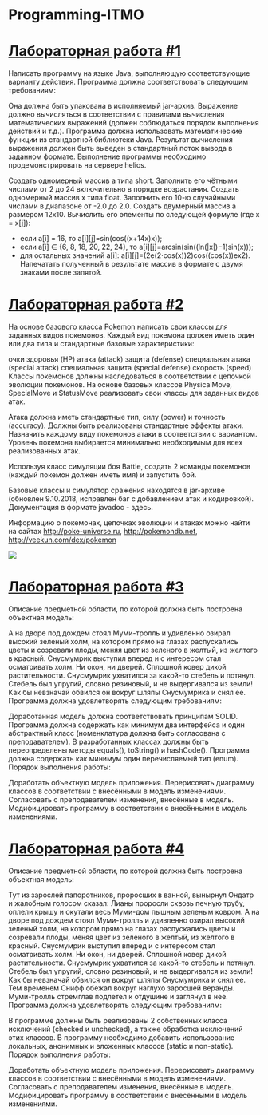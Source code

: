 # Programming-ITMO
# [Лабораторная работа #1](https://github.com/LizaGribich/Programming/tree/main/Calculations(lab1))
Написать программу на языке Java, выполняющую соответствующие варианту действия. Программа должна соответствовать следующим требованиям:

Она должна быть упакована в исполняемый jar-архив.
Выражение должно вычисляться в соответствии с правилами вычисления математических выражений (должен соблюдаться порядок выполнения действий и т.д.).
Программа должна использовать математические функции из стандартной библиотеки Java.
Результат вычисления выражения должен быть выведен в стандартный поток вывода в заданном формате.
Выполнение программы необходимо продемонстрировать на сервере helios.

Создать одномерный массив a типа short. Заполнить его чётными числами от 2 до 24 включительно в порядке возрастания.
Создать одномерный массив x типа float. Заполнить его 10-ю случайными числами в диапазоне от -2.0 до 2.0.
Создать двумерный массив a размером 12x10. Вычислить его элементы по следующей формуле (где x = x[j]):
- если a[i] = 16, то a[i][j]=sin(cos((x+14x)x));
- если a[i] ∈ {6, 8, 18, 20, 22, 24}, то a[i][j]=arcsin(sin((ln(|x|)−1)sin(x)));
- для остальных значений a[i]: a[i][j]=(2e(2⋅cos(x))2)cos((cos(x))ex2).
Напечатать полученный в результате массив в формате с двумя знаками после запятой.

# [Лабораторная работа #2](https://github.com/LizaGribich/Programming/tree/main/Pokemons(lab2))
На основе базового класса Pokemon написать свои классы для заданных видов покемонов. Каждый вид покемона должен иметь один или два типа и стандартные базовые характеристики:

очки здоровья (HP)
атака (attack)
защита (defense)
специальная атака (special attack)
специальная защита (special defense)
скорость (speed)
Классы покемонов должны наследоваться в соответствии с цепочкой эволюции покемонов. На основе базовых классов PhysicalMove, SpecialMove и StatusMove реализовать свои классы для заданных видов атак.

Атака должна иметь стандартные тип, силу (power) и точность (accuracy). Должны быть реализованы стандартные эффекты атаки. Назначить каждому виду покемонов атаки в соответствии с вариантом. Уровень покемона выбирается минимально необходимым для всех реализованных атак.

Используя класс симуляции боя Battle, создать 2 команды покемонов (каждый покемон должен иметь имя) и запустить бой.

Базовые классы и симулятор сражения находятся в jar-архиве (обновлен 9.10.2018, исправлен баг с добавлением атак и кодировкой). Документация в формате javadoc - здесь.

Информацию о покемонах, цепочках эволюции и атаках можно найти на сайтах http://poke-universe.ru, http://pokemondb.net, http://veekun.com/dex/pokemon

![](https://sun9-13.userapi.com/impg/lKzHzHcXvV4rONIJpdCkXzigIZ4GLSrJL1mLHQ/uNnh1zkVBUo.jpg?size=1391x459&quality=96&sign=e026e64c68eaabbfd5424824202e02c9&type=album)

# [Лабораторная работа #3](https://github.com/LizaGribich/Programming/tree/main/Moomin_Troll(lab3-4))
Описание предметной области, по которой должна быть построена объектная модель:

А на дворе под дождем стоял Муми-тролль и удивленно озирал высокий зеленый холм, на котором прямо на глазах распускались цветы и созревали плоды, меняя цвет из зеленого в желтый, из желтого в красный. Снусмумрик выступил вперед и с интересом стал осматривать холм. Ни окон, ни дверей. Сплошной ковер дикой растительности. Снусмумрик ухватился за какой-то стебель и потянул. Стебель был упругий, словно резиновый, и не выдергивался из земли! Как бы невзначай обвился он вокруг шляпы Снусмумрика и снял ее.
Программа должна удовлетворять следующим требованиям:

Доработанная модель должна соответствовать принципам SOLID.
Программа должна содержать как минимум два интерфейса и один абстрактный класс (номенклатура должна быть согласована с преподавателем).
В разработанных классах должны быть переопределены методы equals(), toString() и hashCode().
Программа должна содержать как минимум один перечисляемый тип (enum).
Порядок выполнения работы:

Доработать объектную модель приложения.
Перерисовать диаграмму классов в соответствии с внесёнными в модель изменениями.
Согласовать с преподавателем изменения, внесённые в модель.
Модифицировать программу в соответствии с внесёнными в модель изменениями.

# [Лабораторная работа #4](https://github.com/LizaGribich/Programming/tree/main/Moomin_Troll(lab3-4))
Описание предметной области, по которой должна быть построена объектная модель:

Тут из зарослей папоротников, проросших в ванной, вынырнул Ондатр и жалобным голосом сказал: Лианы проросли сквозь печную трубу, оплели крышу и окутали весь Муми-дом пышным зеленым ковром. А на дворе под дождем стоял Муми-тролль и удивленно озирал высокий зеленый холм, на котором прямо на глазах распускались цветы и созревали плоды, меняя цвет из зеленого в желтый, из желтого в красный. Снусмумрик выступил вперед и с интересом стал осматривать холм. Ни окон, ни дверей. Сплошной ковер дикой растительности. Снусмумрик ухватился за какой-то стебель и потянул. Стебель был упругий, словно резиновый, и не выдергивался из земли! Как бы невзначай обвился он вокруг шляпы Снусмумрика и снял ее. Тем временем Снифф обежал вокруг наглухо заросшей веранды. Муми-тролль стремглав подлетел к отдушине и заглянул в нее.
Программа должна удовлетворять следующим требованиям:

В программе должны быть реализованы 2 собственных класса исключений (checked и unchecked), а также обработка исключений этих классов.
В программу необходимо добавить использование локальных, анонимных и вложенных классов (static и non-static).
Порядок выполнения работы:

Доработать объектную модель приложения.
Перерисовать диаграмму классов в соответствии с внесёнными в модель изменениями.
Согласовать с преподавателем изменения, внесённые в модель.
Модифицировать программу в соответствии с внесёнными в модель изменениями.
